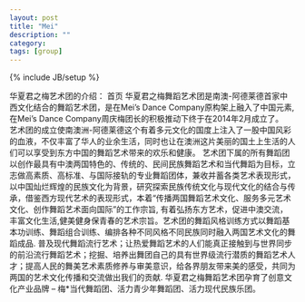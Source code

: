 ```yaml
---
layout: post
title: "Mei"
description: ""
category: 
tags: [group]
---
```

{% include JB/setup %}

华夏君之梅艺术团的介绍： 首页
华夏君之梅舞蹈艺术团是南澳-阿德莱德首家中西文化结合的舞蹈艺术团，是在Mei’s Dance Company原构架上融入了中国元素, 在Mei’s Dance Company周庆梅团长的积极推动下终于在2014年2月成立了。　　艺术团的成立使南澳洲-阿德莱德这个有着多元文化的国度上注入了一股中国风彩的血液，不仅丰富了华人的业余生活，同时也让在澳洲这片美丽的国土上生活的人们可以享受到东方中国的舞蹈艺术带来的欢乐和健康。
艺术团下属的所有舞蹈团以创作最具有中澳两国特色的、传统的、民间民族舞蹈艺术和当代舞蹈为目标，立志做高素质、高标准、与国际接轨的专业舞蹈团体，兼收并蓄各类艺术表现形式，以中国灿烂辉煌的民族文化为背景，研究探索民族传统文化与现代文化的结合与传承，借鉴西方现代艺术的表现形式，本着“传播两国舞蹈艺术文化、服务多元艺术文化、创作舞蹈艺术面向国际”的工作宗旨, 有着弘扬东方艺术，促进中澳交流，丰富文化生活,健美健身保青春的艺术宗旨。艺术团的舞蹈风格训练方式以舞蹈基本功训练、舞蹈组合训练、编排各种不同风格不同民族同时融入两国艺术文化的舞蹈成品. 普及现代舞蹈流行艺术；让热爱舞蹈艺术的人们能真正接触到与世界同步的前沿流行舞蹈艺术；挖掘、培养出舞团自己的具有世界级流行潜质的舞蹈艺术人才；提高人民的舞美艺术素质修养与审美意识，给各界朋友带来美的感受，共同为两国的艺术文化传播和交流做出我们的贡献.
华夏君之梅舞蹈艺术团孕育了创意文化产业品牌 – 梅*当代舞蹈团、活力青少年舞蹈团、活力现代民族乐团。

